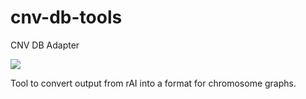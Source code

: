 # cnv-db-tools
CNV DB Adapter

<img src="https://media3.giphy.com/media/v1.Y2lkPTc5MGI3NjExaXFucWNmb2pxNzhoa2p6OTF5N3Q5MXp4c2VydGtyeGprOGVidmt2eiZlcD12MV9pbnRlcm5hbF9naWZfYnlfaWQmY3Q9Zw/3oEduKk87DXUkSH8Va/giphy.webp">

Tool to convert output from rAI into a format for chromosome graphs.